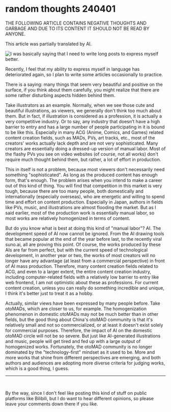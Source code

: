 # random thoughts 240401

<notice>THE FOLLOWING ARTICLE CONTAINS NEGATIVE THOUGHTS AND GARBAGE AND DUE TO ITS CONTENT IT SHOULD NOT BE READ BY ANYONE.</notice>

<notice>This article was partially translated by AI.</notice>

![I was basically saying that I need to write long posts to express myself better.](https://img.wzq02.top/upl/b0780a981efe06694866c5a5913a3a49.png)

Recently, I feel that my ability to express myself in language has deteriorated again, so I plan to write some articles occasionally to practice.

There is a saying: many things that seem very beautiful and positive on the surface, if you think about them carefully, you might realize that there are some rather disturbing aspects hidden behind them.

Take illustrators as an example. Normally, when we see those cute and beautiful illustrations, as viewers, we generally don't think too much about them. But in fact, if illustration is considered as a profession, it is actually a very competitive industry. Or to say, any industry that doesn’t have a high barrier to entry and has a large number of people participating in it is bound to be like this. Especially in many ACG (Anime, Comics, and Games) related content creation fields, such as MADs, PVs, art tracks, etc., most of the creators' works actually lack depth and are not very sophisticated. Many creators are essentially doing a dressed-up version of manual labor. Most of the flashy PVs you see on video websites (of course, not all works) don't require much thought behind them, but rather, a lot of effort in production.

This in itself is not a problem, because most viewers don't necessarily need something "sophisticated". As long as the produced content has enough form, that's enough. The problem arises when you intend to make a career out of this kind of thing. You will find that competition in this market is very tough, because there are too many people, both domestically and internationally (especially overseas), who are energetic and willing to spend time and effort on content production. Especially in Japan, authors in fields like PVs, music, and illustrations are almost flooding the market. But as I said earlier, most of the production work is essentially manual labor, so most works are relatively homogenized in terms of content.

But do you know what is best at doing this kind of "manual labor"? AI. The development speed of AI now cannot be ignored. From the AI drawing tools that became popular at the end of the year before last, to the recently viral suno.ai, all are proving this point. Of course, the works produced by these AIs are far from perfect, but with the current speed of technological development, in another year or two, the works of most creators will no longer have any advantage (at least from a commercial perspective) in front of AI mass production. Therefore, many content creation fields related to ACG, and even to a larger extent, the entire content creation industry, including computer-related fields with a relatively low barrier to entry like web frontend, I am not optimistic about these as professions. For current content creation, unless you can really do something incredible and unique, I think it's better just to treat it as a hobby.

Actually, similar views have been expressed by many people before. Take otoMADs, which are closer to us, for example. The homogenization phenomenon in domestic otoMADs may not be much better than in other fields, but the good thing about China's otoMAD community is that it's relatively small and not so commercialized, or at least it doesn't exist solely for commercial purposes. Therefore, the impact of AI on the domestic otoMAD circle will not be so severe. But just like AI-generated illustrations and music, people will get tired and fed up with a large output of homogenized works. Fortunately, the otoMAD community is no longer dominated by the "technology-first" mindset as it used to be. More and more works that shine from different perspectives are emerging, and both authors and audiences are adopting more diverse criteria for judging works, which is a good thing, I guess.

---
<br>

By the way, since I don't feel like posting this kind of stuff on public platforms like Bilibili, but I do want to hear different opinions, so please leave your comments down there if you like.